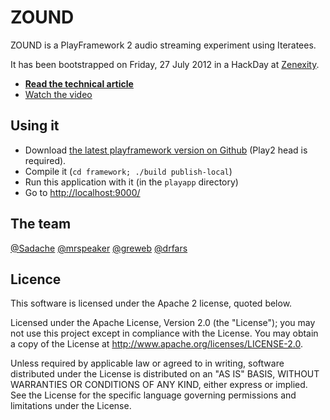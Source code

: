 ZOUND
=====

ZOUND is a PlayFramework 2 audio streaming experiment using Iteratees.

It has been bootstrapped on Friday, 27 July 2012 in a HackDay at [Zenexity](http://zenexity.com).

* **[Read the technical article](http://blog.greweb.fr/?p=1853)**
* [Watch the video](http://youtu.be/taDLKTcNHnQ)


Using it
--------

* Download [the latest playframework version on Github](http://github.com/playframework/Play20) (Play2 head is required).
* Compile it (`cd framework; ./build publish-local`)
* Run this application with it (in the `playapp` directory)
* Go to [http://localhost:9000/](http://localhost:9000/)

The team
--------

[@Sadache](http://twitter.com/Sadache)
[@mrspeaker](http://twitter.com/mrspeaker)
[@greweb](http://twitter.com/greweb)
[@drfars](https://twitter.com/drfars)

Licence
-------

This software is licensed under the Apache 2 license, quoted below.

Licensed under the Apache License, Version 2.0 (the "License"); you may not use this project except in compliance with the License. You may obtain a copy of the License at http://www.apache.org/licenses/LICENSE-2.0.

Unless required by applicable law or agreed to in writing, software distributed under the License is distributed on an "AS IS" BASIS, WITHOUT WARRANTIES OR CONDITIONS OF ANY KIND, either express or implied. See the License for the specific language governing permissions and limitations under the License.
